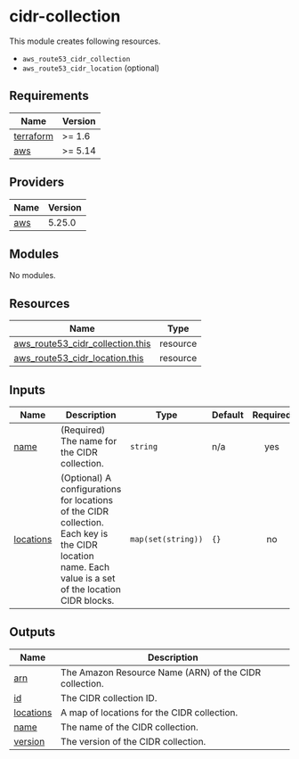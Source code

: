 # cidr-collection

This module creates following resources.

- `aws_route53_cidr_collection`
- `aws_route53_cidr_location` (optional)

<!-- BEGIN_TF_DOCS -->
## Requirements

| Name | Version |
|------|---------|
| <a name="requirement_terraform"></a> [terraform](#requirement\_terraform) | >= 1.6 |
| <a name="requirement_aws"></a> [aws](#requirement\_aws) | >= 5.14 |

## Providers

| Name | Version |
|------|---------|
| <a name="provider_aws"></a> [aws](#provider\_aws) | 5.25.0 |

## Modules

No modules.

## Resources

| Name | Type |
|------|------|
| [aws_route53_cidr_collection.this](https://registry.terraform.io/providers/hashicorp/aws/latest/docs/resources/route53_cidr_collection) | resource |
| [aws_route53_cidr_location.this](https://registry.terraform.io/providers/hashicorp/aws/latest/docs/resources/route53_cidr_location) | resource |

## Inputs

| Name | Description | Type | Default | Required |
|------|-------------|------|---------|:--------:|
| <a name="input_name"></a> [name](#input\_name) | (Required) The name for the CIDR collection. | `string` | n/a | yes |
| <a name="input_locations"></a> [locations](#input\_locations) | (Optional) A configurations for locations of the CIDR collection. Each key is the CIDR location name. Each value is a set of the location CIDR blocks. | `map(set(string))` | `{}` | no |

## Outputs

| Name | Description |
|------|-------------|
| <a name="output_arn"></a> [arn](#output\_arn) | The Amazon Resource Name (ARN) of the CIDR collection. |
| <a name="output_id"></a> [id](#output\_id) | The CIDR collection ID. |
| <a name="output_locations"></a> [locations](#output\_locations) | A map of locations for the CIDR collection. |
| <a name="output_name"></a> [name](#output\_name) | The name of the CIDR collection. |
| <a name="output_version"></a> [version](#output\_version) | The version of the CIDR collection. |
<!-- END_TF_DOCS -->
